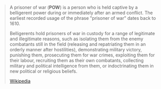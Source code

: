 ﻿---
aliases:
- "prisoner of war"
---

> A prisoner of war (**POW**) is a person who is held captive by a belligerent power 
> during or immediately after an armed conflict. 
> The earliest recorded usage of the phrase "prisoner of war" dates back to 1610.
>
> Belligerents hold prisoners of war in custody 
> for a range of legitimate and illegitimate reasons, 
> such as isolating them from the enemy combatants still in the field 
> (releasing and repatriating them in an orderly manner after hostilities), 
> demonstrating military victory, punishing them, prosecuting them for war crimes, 
> exploiting them for their labour, recruiting them as their own combatants, 
> collecting military and political intelligence from them, 
> or indoctrinating them in new political or religious beliefs.
>
> [Wikipedia](https://en.wikipedia.org/wiki/Prisoner%20of%20war)

